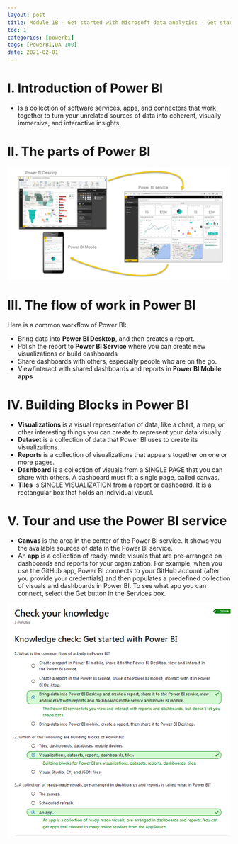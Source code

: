 ```yaml
---
layout: post
title: Module 1B - Get started with Microsoft data analytics - Get started building with Power BI
toc: 1
categories: [powerbi]
tags: [PowerBI,DA-100]
date: 2021-02-01
---
```


# I. Introduction of Power BI
- Is a collection of software services, apps, and connectors that work together to turn your unrelated sources of data into coherent, visually immersive, and interactive insights.

# II. The parts of Power BI

![](/images/powerbi/pbi-intro_02.png)

# III. The flow of work in Power BI
Here is a common workflow of Power BI:
- Bring data into **Power BI Desktop**, and then creates a report.
- Pblish the report to **Power BI Service** where you can create new visualizations or build dashboards
- Share dashboards with others, especially people who are on the go.
- View/interact with shared dashboards and reports in **Power BI Mobile apps**

# IV. Building Blocks in Power BI
- **Visualizations** is a visual representation of data, like a chart, a map, or other interesting things you can create to represent your data visually.
- **Dataset** is a collection of data that Power BI uses to create its visualizations.
- **Reports** is a collection of visualizations that appears together on one or more pages. 
- **Dashboard** is a collection of visuals from a SINGLE PAGE that you can share with others. A dashboard must fit a single page, called canvas.
- **Tiles** is SINGLE VISUALIZATION from a report or dashboard. It is a rectangular box that holds an individual visual.

# V. Tour and use the Power BI service
- **Canvas** is the area in the center of the Power BI service. It shows you the available sources of data in the Power BI service. 
- An **app** is a collection of ready-made visuals that are pre-arranged on dashboards and reports for your organization. For example, when you use the GitHub app, Power BI connects to your GitHub account (after you provide your credentials) and then populates a predefined collection of visuals and dashboards in Power BI. To see what app you can connect, select the Get button in the Services box.

![](/images/powerbi/microsoft-quiz2.png)
